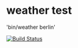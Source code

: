 # weather test

'bin/weather berlin'

[![Build Status](https://travis-ci.org/Romez/hexlet-test-cli.svg?branch=master)](https://travis-ci.org/Romez/hexlet-test-cli)

